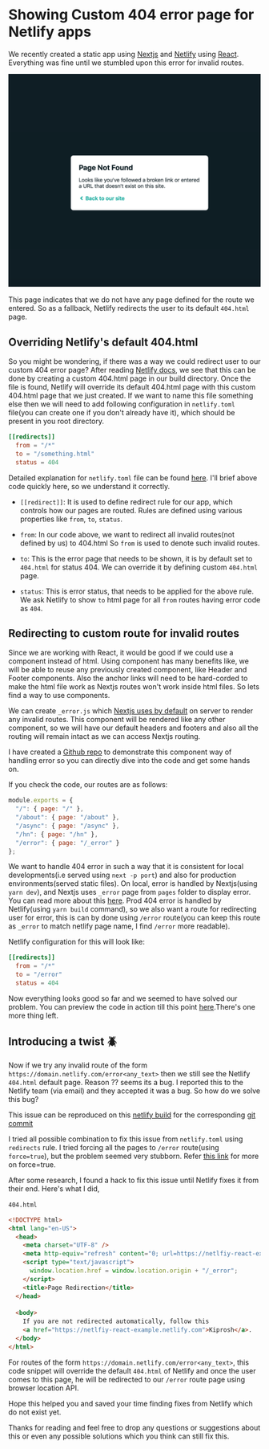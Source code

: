 # Showing Custom 404 error page for Netlify apps

We recently created a static app using [Nextjs](https://nextjs.org/) and [Netlify](https://netlify.com) using [React](https://reactjs.org/). Everything was fine until we stumbled upon this error for invalid routes.

![Netlify 404 page =400x400](netlify-404.png)

This page indicates that we do not have any page defined for the route we entered. So as a fallback, Netlify redirects the user to its default `404.html` page.

## Overriding Netlify's default 404.html

So you might be wondering, if there was a way we could redirect user to our custom 404 error page? After reading [Netlify docs](https://www.netlify.com/docs/redirects/#custom-404), we see that this can be done by creating a custom 404.html page in our build directory. Once the file is found, Netlify will override its default 404.html page with this custom 404.html page that we just created. If we want to name this file something else then we will need to add following configuration in `netlify.toml` file(you can create one if you don't already have it), which should be present in you root directory.

```toml
[[redirects]]
  from = "/*"
  to = "/something.html"
  status = 404
```

Detailed explanation for `netlify.toml` file can be found [here](https://www.netlify.com/docs/netlify-toml-reference/). I'll brief above code quickly here, so we understand it correctly.

- `[[redirect]]`: It is used to define redirect rule for our app, which controls how our pages are routed. Rules are defined using various properties like `from`, `to`, `status`.

- `from`: In our code above, we want to redirect all invalid routes(not defined by us) to 404.html So `from` is used to denote such invalid routes.

- `to`: This is the error page that needs to be shown, it is by default set to `404.html` for status 404. We can override it by defining custom `404.html` page.

- `status`: This is error status, that needs to be applied for the above rule. We ask Netlify to show `to` html page for all `from` routes having error code as `404`.

## Redirecting to custom route for invalid routes

Since we are working with React, it would be good if we could use a component instead of html. Using component has many benefits like, we will be able to reuse any previously created component, like Header and Footer components. Also the anchor links will need to be hard-corded to make the html file work as Nextjs routes won't work inside html files. So lets find a way to use components.

We can create `_error.js` which [Nextjs uses by default](https://nextjs.org/docs/#custom-error-handling) on server to render any invalid routes. This component will be rendered like any other component, so we will have our default headers and footers and also all the routing will remain intact as we can access Nextjs routing.

I have created a [Github repo](https://github.com/trojanh/nextjs-react-example) to demonstrate this component way of handling error so you can directly dive into the code and get some hands on.

If you check the code, our routes are as follows:

```js
module.exports = {
  "/": { page: "/" },
  "/about": { page: "/about" },
  "/async": { page: "/async" },
  "/hn": { page: "/hn" },
  "/error": { page: "/_error" }
};
```

We want to handle 404 error in such a way that it is consistent for local developments(i.e served using `next -p port`) and also for production environments(served static files). On local, error is handled by Nextjs(using `yarn dev`), and Nextjs uses `_error` page from `pages` folder to display error. You can read more about this [here](https://nextjs.org/docs/#custom-error-handling). Prod 404 error is handled by Netlify(using `yarn build` command), so we also want a route for redirecting user for error, this is can by done using `/error` route(you can keep this route as `_error` to match netlify page name, I find `/error` more readable).

Netlify configuration for this will look like:

```toml
[[redirects]]
  from = "/*"
  to = "/error"
  status = 404
```

Now everything looks good so far and we seemed to have solved our problem. You can preview the code in action till this point [here](https://5ca210ea90b5fe0008422eae--netlfiy-react-example.netlify.com/).There's one more thing left.

## Introducing a twist :beetle:

Now if we try any invalid route of the form `https://domain.netlify.com/error<any_text>` then we still see the Netlify `404.html` default page. Reason ?? seems its a bug. I reported this to the Netlify team (via email) and they accepted it was a bug. So how do we solve this bug?

This issue can be reproduced on this [netlify build](https://5ca210ea90b5fe0008422eae--netlfiy-react-example.netlify.com/errorsadasd) for the corresponding [git commit](https://github.com/trojanh/nextjs-react-example/commit/b2616add5474752fee233fb502231290bbfe104e)

I tried all possible combination to fix this issue from `netlify.toml` using `redirects` rule. I tried forcing all the pages to `/error` route(using `force=true`), but the problem seemed very stubborn. Refer [this link](https://www.netlify.com/docs/netlify-toml-reference/#redirects) for more on force=true.

After some research, I found a hack to fix this issue until Netlify fixes it from their end. Here's what I did,

`404.html`

```html
<!DOCTYPE html>
<html lang="en-US">
  <head>
    <meta charset="UTF-8" />
    <meta http-equiv="refresh" content="0; url=https://netlfiy-react-example.netlify.com" />
    <script type="text/javascript">
      window.location.href = window.location.origin + "/_error";
    </script>
    <title>Page Redirection</title>
  </head>

  <body>
    If you are not redirected automatically, follow this
    <a href="https://netlfiy-react-example.netlify.com">Kiprosh</a>.
  </body>
</html>
```

For routes of the form `https://domain.netlify.com/error<any_text>`, this code snippet will override the default `404.html` of Netlify and once the user comes to this page, he will be redirected to our `/error` route page using browser location API.

Hope this helped you and saved your time finding fixes from Netlify which do not exist yet.

Thanks for reading and feel free to drop any questions or suggestions about this or even any possible solutions which you think can still fix this.
